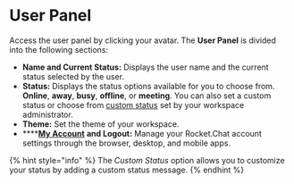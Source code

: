 # User Panel

Access the user panel by clicking your avatar. The **User Panel** is divided into the following sections:

* **Name and Current Status:** Displays the user name and the current status selected by the user.
* **Status:** Displays the status options available for you to choose from. **Online**, **away**, **busy**, **offline**, or **meeting**. You can also set a custom status or choose from [custom status](../../workspace-administration/user-status.md#custom-status) set by your workspace administrator.
* **Theme:** Set the theme of your workspace.
* ****[**My Account**](managing-your-account/)  **and Logout:** Manage your Rocket.Chat account settings through the browser, desktop, and mobile apps.

{% hint style="info" %}
The _Custom Status_ option allows you to customize your status by adding a custom status message.
{% endhint %}
